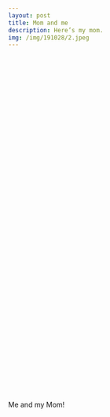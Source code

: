 ```yaml
---
layout: post
title: Mom and me
description: Here’s my mom.
img: /img/191028/2.jpeg
---
```




<div class="img_row" style="height: 700px;">
	<img class="col three" src="{{ site.baseurl }}/img/191028/1.jpeg" alt="" title=""/>
</div>

<div class="col three caption">
	Me and my Mom!
</div>

<div class="img_row" style="height: 700px;">
	<img class="col three" src="{{ site.baseurl }}/img/191028/2.jpeg" alt="" title=""/>
</div>


